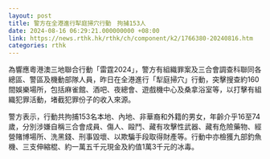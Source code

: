 ```yaml
---
layout: post
title: 警方在全港進行犁庭掃穴行動　拘捕153人
date: 2024-08-16 06:29:21.000000000 +08:00
link: https://news.rthk.hk/rthk/ch/component/k2/1766380-20240816.htm
categories: rthk
---
```


為響應粵港澳三地聯合行動「雷霆2024」，警方有組織罪案及三合會調查科聯同各總區、警區及機動部隊人員，昨日在全港進行「犁庭掃穴」行動，突擊搜查約160間娛樂場所，包括麻雀館、酒吧、夜總會、遊戲機中心及桑拿浴室等，以打擊有組織犯罪活動，堵截犯罪份子的收入來源。

警方表示，行動共拘捕153名本地、內地、非華裔和外籍的男女，年齡介乎16至74歲，分別涉嫌自稱三合會成員、傷人、毆鬥、藏有攻擊性武器、藏有危險藥物、經營賭博場所、洗黑錢、刑事毀壞、以欺騙手段取得財產等。行動中亦檢獲九部釣魚機、三支伸縮棍、約一萬五千元現金及約值1萬3千元的冰毒。
